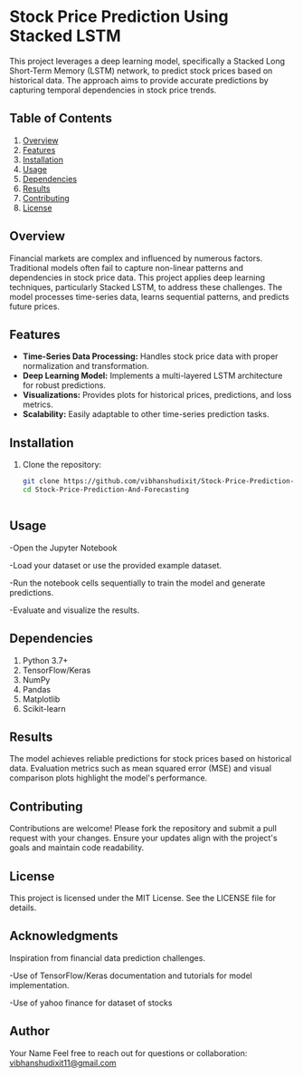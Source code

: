 # Stock Price Prediction Using Stacked LSTM

This project leverages a deep learning model, specifically a Stacked Long Short-Term Memory (LSTM) network, to predict stock prices based on historical data. The approach aims to provide accurate predictions by capturing temporal dependencies in stock price trends.


## Table of Contents

1. [Overview](#overview)
2. [Features](#features)
3. [Installation](#installation)
4. [Usage](#usage)
5. [Dependencies](#dependencies)
6. [Results](#results)
7. [Contributing](#contributing)
8. [License](#license)


## Overview

Financial markets are complex and influenced by numerous factors. Traditional models often fail to capture non-linear patterns and dependencies in stock price data. This project applies deep learning techniques, particularly Stacked LSTM, to address these challenges. The model processes time-series data, learns sequential patterns, and predicts future prices.


## Features

- **Time-Series Data Processing:** Handles stock price data with proper normalization and transformation.
- **Deep Learning Model:** Implements a multi-layered LSTM architecture for robust predictions.
- **Visualizations:** Provides plots for historical prices, predictions, and loss metrics.
- **Scalability:** Easily adaptable to other time-series prediction tasks.


## Installation

1. Clone the repository:
   ```bash
   git clone https://github.com/vibhanshudixit/Stock-Price-Prediction-And-Forecasting.git
   cd Stock-Price-Prediction-And-Forecasting



## Usage
-Open the Jupyter Notebook

-Load your dataset or use the provided example dataset.

-Run the notebook cells sequentially to train the model and generate predictions.

-Evaluate and visualize the results.

## Dependencies
1. Python 3.7+
2. TensorFlow/Keras
3. NumPy
4. Pandas
5. Matplotlib
6. Scikit-learn

## Results
The model achieves reliable predictions for stock prices based on historical data. Evaluation metrics such as mean squared error (MSE) and visual comparison plots highlight the model's performance.

## Contributing
Contributions are welcome! Please fork the repository and submit a pull request with your changes. Ensure your updates align with the project's goals and maintain code readability.

## License
This project is licensed under the MIT License. See the LICENSE file for details.

## Acknowledgments
Inspiration from financial data prediction challenges.

-Use of TensorFlow/Keras documentation and tutorials for model implementation.

-Use of yahoo finance for dataset of stocks

## Author
Your Name
Feel free to reach out for questions or collaboration: vibhanshudixit11@gmail.com




